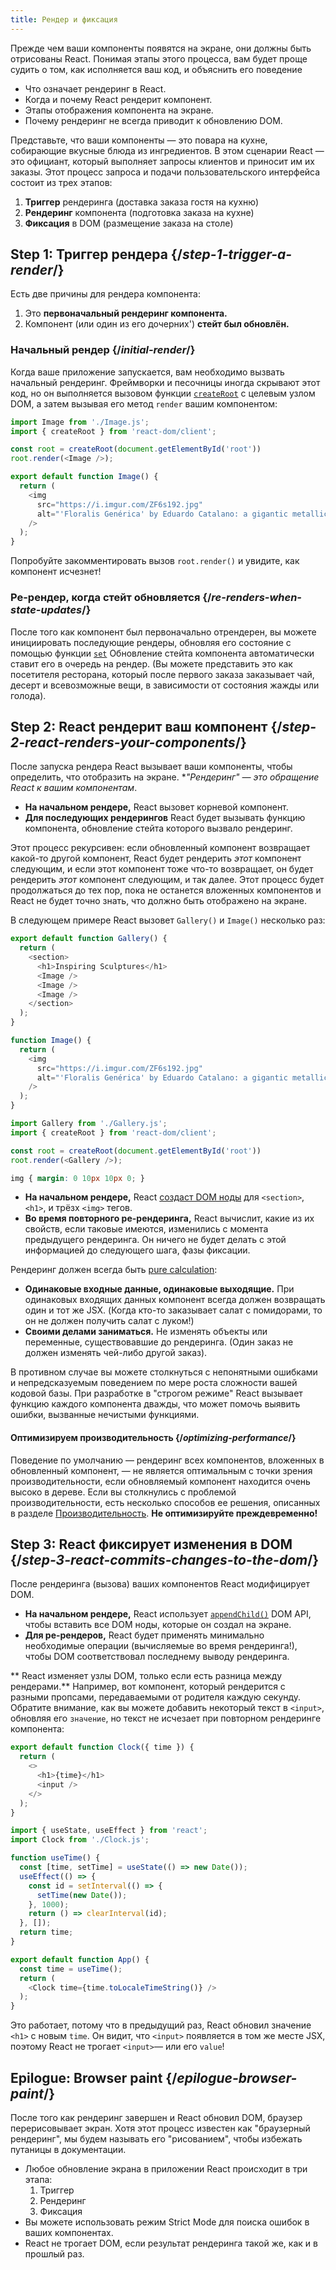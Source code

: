```yaml
---
title: Рендер и фиксация
---
```


<Intro>

Прежде чем ваши компоненты появятся на экране, они должны быть отрисованы React. Понимая этапы этого процесса, вам будет проще судить о том, как исполняется ваш код, и объяснить его поведение

</Intro>

<YouWillLearn>

* Что означает рендеринг в React.
* Когда и почему React рендерит компонент.
* Этапы отображения компонента на экране.
* Почему рендеринг не всегда приводит к обновлению DOM.

</YouWillLearn>

Представьте, что ваши компоненты — это повара на кухне, собирающие вкусные блюда из ингредиентов. В этом сценарии React — это официант, который выполняет запросы клиентов и приносит им их заказы. Этот процесс запроса и подачи пользовательского интерфейса состоит из трех этапов:

1. **Триггер** рендеринга (доставка заказа гостя на кухню)
2. **Рендеринг** компонента (подготовка заказа на кухне)
3. **Фиксация** в DOM (размещение заказа на столе)

<IllustrationBlock sequential>
  <Illustration caption="Trigger" alt="React as a server in a restaurant, fetching orders from the users and delivering them to the Component Kitchen." src="/images/docs/illustrations/i_render-and-commit1.png" />
  <Illustration caption="Render" alt="The Card Chef gives React a fresh Card component." src="/images/docs/illustrations/i_render-and-commit2.png" />
  <Illustration caption="Commit" alt="React delivers the Card to the user at their table." src="/images/docs/illustrations/i_render-and-commit3.png" />
</IllustrationBlock>

## Step 1: Триггер рендера {/*step-1-trigger-a-render*/}

Есть две причины для рендера компонента:

1. Это **первоначальный рендеринг компонента.**
2. Компонент (или один из его дочерних') **стейт был обновлён.**

### Начальный рендер {/*initial-render*/}

Когда ваше приложение запускается, вам необходимо вызвать начальный рендеринг. Фреймворки и песочницы иногда скрывают этот код, но он выполняется вызовом функции [`createRoot`](/reference/react-dom/client/createRoot) с целевым узлом DOM, а затем вызывая его метод `render` вашим компонентом:

<Sandpack>

```js index.js active
import Image from './Image.js';
import { createRoot } from 'react-dom/client';

const root = createRoot(document.getElementById('root'))
root.render(<Image />);
```

```js Image.js
export default function Image() {
  return (
    <img
      src="https://i.imgur.com/ZF6s192.jpg"
      alt="'Floralis Genérica' by Eduardo Catalano: a gigantic metallic flower sculpture with reflective petals"
    />
  );
}
```

</Sandpack>

Попробуйте закомментировать вызов `root.render()` и увидите, как компонент исчезнет!

### Ре-рендер, когда стейт обновляется {/*re-renders-when-state-updates*/}

После того как компонент был первоначально отрендерен, вы можете инициировать последующие рендеры, обновляя его состояние с помощью функции [`set`](/reference/react/useState#setstate) Обновление стейта компонента автоматически ставит его в очередь на рендер. (Вы можете представить это как посетителя ресторана, который после первого заказа заказывает чай, десерт и всевозможные вещи, в зависимости от состояния жажды или голода).

<IllustrationBlock sequential>
  <Illustration caption="State update..." alt="React as a server in a restaurant, serving a Card UI to the user, represented as a patron with a cursor for their head. They patron expresses they want a pink card, not a black one!" src="/images/docs/illustrations/i_rerender1.png" />
  <Illustration caption="...triggers..." alt="React returns to the Component Kitchen and tells the Card Chef they need a pink Card." src="/images/docs/illustrations/i_rerender2.png" />
  <Illustration caption="...render!" alt="The Card Chef gives React the pink Card." src="/images/docs/illustrations/i_rerender3.png" />
</IllustrationBlock>

## Step 2: React рендерит ваш компонент {/*step-2-react-renders-your-components*/}

После запуска рендера React вызывает ваши компоненты, чтобы определить, что отобразить на экране. **"Рендеринг" — это обращение React к вашим компонентам*.

* **На начальном рендере,** React вызовет корневой компонент.
* **Для последующих рендерингов** React будет вызывать функцию компонента, обновление стейта которого вызвало рендеринг.

Этот процесс рекурсивен: если обновленный компонент возвращает какой-то другой компонент, React будет рендерить _этот_ компонент следующим, и если этот компонент тоже что-то возвращает, он будет рендерить _этот_ компонент следующим, и так далее. Этот процесс будет продолжаться до тех пор, пока не останется вложенных компонентов и React не будет точно знать, что должно быть отображено на экране.

В следующем примере React вызовет `Gallery()` и  `Image()` несколько раз:

<Sandpack>

```js Gallery.js active
export default function Gallery() {
  return (
    <section>
      <h1>Inspiring Sculptures</h1>
      <Image />
      <Image />
      <Image />
    </section>
  );
}

function Image() {
  return (
    <img
      src="https://i.imgur.com/ZF6s192.jpg"
      alt="'Floralis Genérica' by Eduardo Catalano: a gigantic metallic flower sculpture with reflective petals"
    />
  );
}
```

```js index.js
import Gallery from './Gallery.js';
import { createRoot } from 'react-dom/client';

const root = createRoot(document.getElementById('root'))
root.render(<Gallery />);
```

```css
img { margin: 0 10px 10px 0; }
```

</Sandpack>

* **На начальном рендере,** React [создаст DOM ноды](https://developer.mozilla.org/docs/Web/API/Document/createElement) для `<section>`, `<h1>`, и трёзх `<img>` тегов. 
* **Во время повторного ре-рендеринга,** React вычислит, какие из их свойств, если таковые имеются, изменились с момента предыдущего рендеринга. Он ничего не будет делать с этой информацией до следующего шага, фазы фиксации.

<Pitfall>

Рендеринг должен всегда быть [pure calculation](/learn/keeping-components-pure):

* **Одинаковые входные данные, одинаковые выходящие.** При одинаковых входящих данных компонент всегда должен возвращать один и тот же JSX. (Когда кто-то заказывает салат с помидорами, то он не должен получить салат с луком!)
* **Своими делами заниматься.** Не изменять объекты или переменные, существовавшие до рендеринга. (Один заказ не должен изменять чей-либо другой заказ).

В противном случае вы можете столкнуться с непонятными ошибками и непредсказуемым поведением по мере роста сложности вашей кодовой базы. При разработке в "строгом режиме" React вызывает функцию каждого компонента дважды, что может помочь выявить ошибки, вызванные нечистыми функциями.

</Pitfall>

<DeepDive>

#### Оптимизируем производительность {/*optimizing-performance*/}

Поведение по умолчанию — рендеринг всех компонентов, вложенных в обновленный компонент, — не является оптимальным с точки зрения производительности, если обновляемый компонент находится очень высоко в дереве. Если вы столкнулись с проблемой производительности, есть несколько способов ее решения, описанных в разделе [Производительность](https://reactjs.org/docs/optimizing-performance.html). **Не оптимизируйте преждевременно!**

</DeepDive>

## Step 3: React фиксирует изменения в DOM {/*step-3-react-commits-changes-to-the-dom*/}

После рендеринга (вызова) ваших компонентов React модифицирует DOM. 

* **На начальном рендере,** React использует [`appendChild()`](https://developer.mozilla.org/ru/docs/Web/API/Node/appendChild) DOM API, чтобы вставить все DOM ноды, которые он создал на экране. 
* **Для ре-рендеров,** React будет применять минимально необходимые операции (вычисляемые во время рендеринга!), чтобы DOM соответствовал последнему выводу рендеринга.

** React изменяет узлы DOM, только если есть разница между рендерами.** Например, вот компонент, который рендерится с разными пропсами, передаваемыми от родителя каждую секунду. Обратите внимание, как вы можете добавить некоторый текст в `<input>`, обновляя его `значение`, но текст не исчезает при повторном рендеринге компонента:

<Sandpack>

```js Clock.js active
export default function Clock({ time }) {
  return (
    <>
      <h1>{time}</h1>
      <input />
    </>
  );
}
```

```js App.js hidden
import { useState, useEffect } from 'react';
import Clock from './Clock.js';

function useTime() {
  const [time, setTime] = useState(() => new Date());
  useEffect(() => {
    const id = setInterval(() => {
      setTime(new Date());
    }, 1000);
    return () => clearInterval(id);
  }, []);
  return time;
}

export default function App() {
  const time = useTime();
  return (
    <Clock time={time.toLocaleTimeString()} />
  );
}
```

</Sandpack>

Это работает, потому что в предыдущий раз, React обновил значение `<h1>` с новым `time`. Он видит, что `<input>` появляется в том же месте JSX, поэтому React не трогает `<input>`— или его `value`!
## Epilogue: Browser paint {/*epilogue-browser-paint*/}

После того как рендеринг завершен и React обновил DOM, браузер перерисовывает экран. Хотя этот процесс известен как "браузерный рендеринг", мы будем называть его "рисованием", чтобы избежать путаницы в документации.

<Illustration alt="A browser painting 'still life with card element'." src="/images/docs/illustrations/i_browser-paint.png" />

<Recap>

* Любое обновление экрана в приложении React происходит в три этапа:
  1. Триггер
  2. Рендеринг
  3. Фиксация
* Вы можете использовать режим Strict Mode для поиска ошибок в ваших компонентах.
* React не трогает DOM, если результат рендеринга такой же, как и в прошлый раз.

</Recap>

